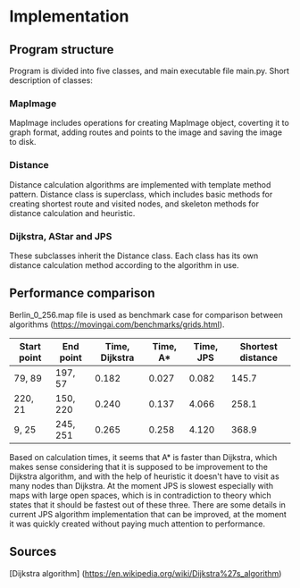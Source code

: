 # Implementation
## Program structure
Program is divided into five classes, and main executable file main.py. Short description of classes:
### MapImage
MapImage includes operations for creating MapImage object, coverting it to graph format, adding routes and points to the image and saving the image to disk.
### Distance
Distance calculation algorithms are implemented with template method pattern. Distance class is superclass, which includes basic methods for creating shortest route and visited nodes, and skeleton methods for distance calculation and heuristic.
### Dijkstra, AStar and JPS 
These subclasses inherit the Distance class. Each class has its own distance calculation method according to the algorithm in use.
## Performance comparison
Berlin_0_256.map file is used as benchmark case for comparison between algorithms (https://movingai.com/benchmarks/grids.html).

| Start point | End point   | Time, Dijkstra | Time, A* | Time, JPS | Shortest distance |
| ----------- | ----------- | ----------- | ----------- | --------- | ----------------- |
| 79, 89       | 197, 57    | 0.182       | 0.027       | 0.082     | 145.7             |
| 220, 21       | 150, 220    | 0.240       | 0.137       | 4.066     | 258.1             |
| 9, 25       | 245, 251    | 0.265       | 0.258       | 4.120     | 368.9             |

Based on calculation times, it seems that A* is faster than Dijkstra, which makes sense considering that it is supposed to be improvement to the Dijkstra algorithm, and with the help of heuristic it doesn't have to visit as many nodes than Dijkstra. At the moment JPS is slowest especially with maps with large open spaces, which is in contradiction to theory which states that it should be fastest out of these three. There are some details in current JPS algorithm implementation that can be improved, at the moment it was quickly created without paying much attention to performance. 
## Sources
[Dijkstra algorithm] (https://en.wikipedia.org/wiki/Dijkstra%27s_algorithm)
